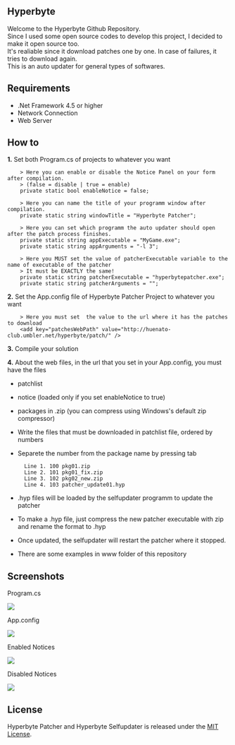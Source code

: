 ## Hyperbyte   
Welcome to the Hyperbyte Github Repository. <br/>
Since I used some open source codes to develop this project, I decided to make it open source too. <br/>
It's realiable since it download patches one by one. In case of failures, it tries to download again. </br>
This is an auto updater for general types of softwares.

## Requirements
- .Net Framework 4.5 or higher
- Network Connection
- Web Server

## How to
**1.** Set both Program.cs of projects to whatever you want

        > Here you can enable or disable the Notice Panel on your form after compilation.
        > (false = disable | true = enable)
        private static bool enableNotice = false;
        
        > Here you can name the title of your programm window after compilation.
        private static string windowTitle = "Hyperbyte Patcher";
        
        > Here you can set which programm the auto updater should open after the patch process finishes.
        private static string appExecutable = "MyGame.exe";
        private static string appArguments = "-l 3";
        
        > Here you MUST set the value of patcherExecutable variable to the name of executable of the patcher
        > It must be EXACTLY the same!
        private static string patcherExecutable = "hyperbytepatcher.exe";
        private static string patcherArguments = "";

**2.** Set the App.config file of Hyperbyte Patcher Project to whatever you want

        > Here you must set  the value to the url where it has the patches to download
        <add key="patchesWebPath" value="http://huenato-club.umbler.net/hyperbyte/patch/" />

**3.** Compile your solution

**4.** About the web files, in the url that you set in your App.config, you must have the files
- patchlist
- notice (loaded only if you set enableNotice to true)
- packages in .zip (you can compress using Windows's default zip compressor)
- Write the files that must be downloaded in patchlist file, ordered by numbers
- Separete the number from the package name by pressing tab

        Line 1. 100 pkg01.zip
        Line 2. 101 pkg01_fix.zip
        Line 3. 102 pkg02_new.zip
        Line 4. 103 patcher_update01.hyp

- .hyp files will be loaded by the selfupdater programm to update the patcher
- To make a .hyp file, just compress the new patcher executable with zip and rename the format to .hyp
- Once updated, the selfupdater will restart the patcher where it stopped.

- There are some examples in www folder of this repository

## Screenshots

Program.cs

<img src="http://i.imgur.com/Hhp87XI.png"/>

App.config

<img src="http://i.imgur.com/FBaxKZX.png"/>

Enabled Notices

<img src="http://i.imgur.com/EwJxEiU.png"/>

Disabled Notices

<img src="http://i.imgur.com/MIHh6l9.png"/>

## License
Hyperbyte Patcher and Hyperbyte Selfupdater is released under the [MIT License](http://www.opensource.org/licenses/MIT).
